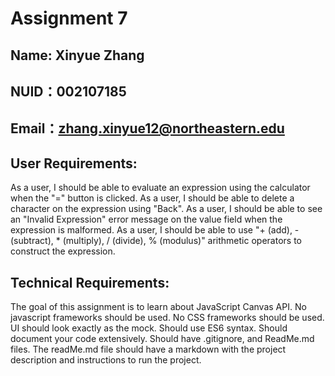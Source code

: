 # Assignment 7

## Name: Xinyue Zhang
## NUID：002107185
## Email：zhang.xinyue12@northeastern.edu

## User Requirements:

As a user, I should be able to evaluate an expression using the calculator when the "=" button is clicked.
As a user, I should be able to delete a character on the expression using "Back".
As a user, I should be able to see an "Invalid Expression" error message on the value field when the expression is malformed.
As a user, I should be able to use "+ (add), - (subtract), * (multiply), / (divide), % (modulus)" arithmetic operators to construct the expression.

## Technical Requirements:

The goal of this assignment is to learn about JavaScript Canvas API.
No javascript frameworks should be used.
No CSS frameworks should be used.
UI should look exactly as the mock.
Should use ES6 syntax.
Should document your code extensively.
Should have .gitignore, and ReadMe.md files.
The readMe.md file should have a markdown with the project description and instructions to run the project.